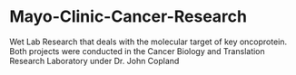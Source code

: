 # Mayo-Clinic-Cancer-Research
Wet Lab Research that deals with the molecular target of key oncoprotein. Both projects were conducted in the Cancer Biology and Translation Research Laboratory under Dr. John Copland
